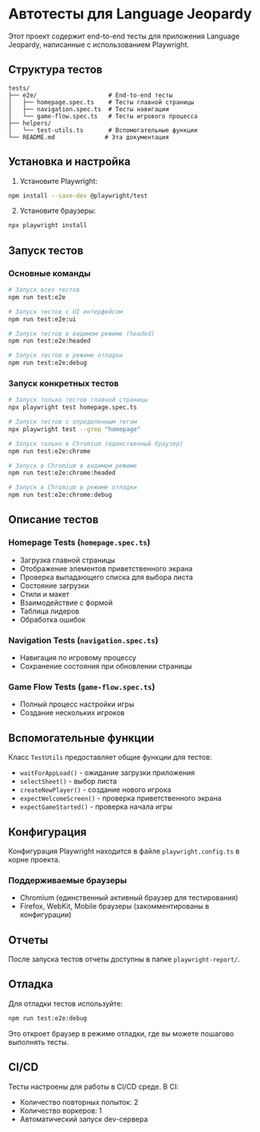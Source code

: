 # Автотесты для Language Jeopardy

Этот проект содержит end-to-end тесты для приложения Language Jeopardy, написанные с использованием Playwright.

## Структура тестов

```
tests/
├── e2e/                    # End-to-end тесты
│   ├── homepage.spec.ts    # Тесты главной страницы
│   ├── navigation.spec.ts  # Тесты навигации
│   └── game-flow.spec.ts   # Тесты игрового процесса
├── helpers/
│   └── test-utils.ts       # Вспомогательные функции
└── README.md              # Эта документация
```

## Установка и настройка

1. Установите Playwright:
```bash
npm install --save-dev @playwright/test
```

2. Установите браузеры:
```bash
npx playwright install
```

## Запуск тестов

### Основные команды

```bash
# Запуск всех тестов
npm run test:e2e

# Запуск тестов с UI интерфейсом
npm run test:e2e:ui

# Запуск тестов в видимом режиме (headed)
npm run test:e2e:headed

# Запуск тестов в режиме отладки
npm run test:e2e:debug
```

### Запуск конкретных тестов

```bash
# Запуск только тестов главной страницы
npx playwright test homepage.spec.ts

# Запуск тестов с определенным тегом
npx playwright test --grep "homepage"

# Запуск только в Chromium (единственный браузер)
npm run test:e2e:chrome

# Запуск в Chromium в видимом режиме
npm run test:e2e:chrome:headed

# Запуск в Chromium в режиме отладки
npm run test:e2e:chrome:debug
```

## Описание тестов

### Homepage Tests (`homepage.spec.ts`)
- Загрузка главной страницы
- Отображение элементов приветственного экрана
- Проверка выпадающего списка для выбора листа
- Состояние загрузки
- Стили и макет
- Взаимодействие с формой
- Таблица лидеров
- Обработка ошибок

### Navigation Tests (`navigation.spec.ts`)
- Навигация по игровому процессу
- Сохранение состояния при обновлении страницы

### Game Flow Tests (`game-flow.spec.ts`)
- Полный процесс настройки игры
- Создание нескольких игроков

## Вспомогательные функции

Класс `TestUtils` предоставляет общие функции для тестов:
- `waitForAppLoad()` - ожидание загрузки приложения
- `selectSheet()` - выбор листа
- `createNewPlayer()` - создание нового игрока
- `expectWelcomeScreen()` - проверка приветственного экрана
- `expectGameStarted()` - проверка начала игры

## Конфигурация

Конфигурация Playwright находится в файле `playwright.config.ts` в корне проекта.

### Поддерживаемые браузеры
- Chromium (единственный активный браузер для тестирования)
- Firefox, WebKit, Mobile браузеры (закомментированы в конфигурации)

## Отчеты

После запуска тестов отчеты доступны в папке `playwright-report/`.

## Отладка

Для отладки тестов используйте:
```bash
npm run test:e2e:debug
```

Это откроет браузер в режиме отладки, где вы можете пошагово выполнять тесты.

## CI/CD

Тесты настроены для работы в CI/CD среде. В CI:
- Количество повторных попыток: 2
- Количество воркеров: 1
- Автоматический запуск dev-сервера 